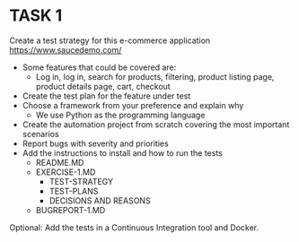 # TASK 1
Create a test strategy for this e-commerce application https://www.saucedemo.com/
- Some features that could be covered are:
    - Log in, log in, search for products, filtering, product listing page, product details page, cart, checkout
- Create the test plan for the feature under test
- Choose a framework from your preference and explain why
    - We use Python as the programming language
- Create the automation project from scratch covering the most important scenarios
- Report bugs with severity and priorities
- Add the instructions to install and how to run the tests
    - README.MD 
    - EXERCISE-1.MD 
        - TEST-STRATEGY 
        - TEST-PLANS 
        - DECISIONS AND REASONS 
    - BUGREPORT-1.MD 

Optional: Add the tests in a Continuous Integration tool and Docker.
